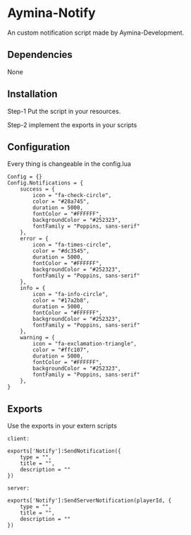 # Aymina-Notify
An custom notification script made by Aymina-Development.

## Dependencies
None

## Installation

Step-1
Put the script in your resources.

Step-2
implement the exports in your scripts

## Configuration
Every thing is changeable in the config.lua
```
Config = {}
Config.Notifications = {
    success = {
        icon = "fa-check-circle",
        color = "#28a745",
        duration = 5000,
        fontColor = "#FFFFFF",  
        backgroundColor = "#252323",  
        fontFamily = "Poppins, sans-serif"  
    },
    error = {
        icon = "fa-times-circle",
        color = "#dc3545",
        duration = 5000,
        fontColor = "#FFFFFF",  
        backgroundColor = "#252323",  
        fontFamily = "Poppins, sans-serif"  
    },
    info = {
        icon = "fa-info-circle",
        color = "#17a2b8",
        duration = 5000,
        fontColor = "#FFFFFF",  
        backgroundColor = "#252323",  
        fontFamily = "Poppins, sans-serif"  
    },
    warning = {
        icon = "fa-exclamation-triangle",
        color = "#ffc107",
        duration = 5000,
        fontColor = "#FFFFFF", 
        backgroundColor = "#252323",  
        fontFamily = "Poppins, sans-serif"  
    },
}
```
## Exports
Use the exports in your extern scripts
```
client:

exports['Notify']:SendNotification({
    type = "",
    title = "",
    description = ""
})

server:

exports['Notify']:SendServerNotification(playerId, {
    type = "",
    title = "",
    description = ""
})
```
